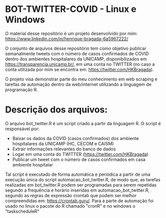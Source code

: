 # BOT-TWITTER-COVID - Linux e Windows

O material desse repositório é um projeto desenvolvido por mim: https://www.linkedin.com/in/henrique-bragada-6a5967222/

O conjunto de arquivos desse repositório tem como objetivo publicar semanalmente tweets com o número de casos confirmados de COVID dentro dos ambientes hospitalares da UNICAMP, disponibilizados em https://transparencia.unicamp.br/, em uma conta no TWITTER (no caso a conta utilizada por mim se encontra em: https://twitter.com/HKBragada). 

O projeto visa demonstrar parte do meu conhecimento em web scraping e tarefas de automação dentro da web/internet utilizando a linguagem de programação R.

# Descrição dos arquivos:
O arquivo bot_twitter.R é um script criado a partir da linguagem R. O script é responsável por:
  
  * Baixar os dados da COVID (casos confirmados) dos ambiente hospitalares da UNICAMP (HC, CECOM e CAISM)
  * Extrair informações relevantes do banco de dados
  * Logar em uma conta do TWITTER (https://twitter.com/HKBragada)
  * Publicar um tweet com o número de casos confirmados em casa ambiente hospitalar 
  
Tal script é executado de forma automática e periódica a partir de uma execução única do script automacao_bot_twitter.R, de modo que, as tarefas realizadas em bot_twitter.R podem ser programadas para serem repetidas segundo a frequência e horário inseridas em automacao_bot_twitter.R, segundo as regras de expressão crontab que podem ser melhor compreendidas em: https://crontab.guru/. Para a parte de automação foi usado no linux o pacote do R chamado "cronR" e no windows o "taskscheduleR"


